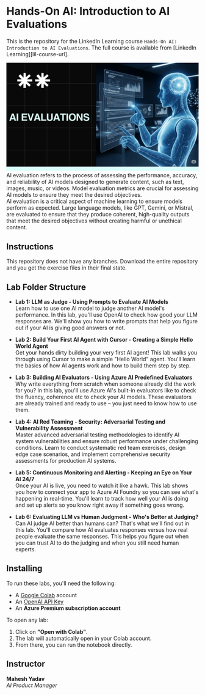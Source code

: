# Hands-On AI: Introduction to AI Evaluations
This is the repository for the LinkedIn Learning course `Hands-On AI: Introduction to AI Evaluations`. The full course is available from [LinkedIn Learning][lil-course-url].

![hands-on-ai-introduction-to-ai-evaluations](assets/images/readme-banner.png)
AI evaluation refers to the process of assessing the performance, accuracy, and reliability of AI models designed to generate content, such as text, images, music, or videos. Model evaluation metrics are crucial for assessing AI models to ensure they meet the desired objectives.  
AI evaluation is a critical aspect of machine learning to ensure models perform as expected. Large language models, like GPT, Gemini, or Mistral, are evaluated to ensure that they produce coherent, high-quality outputs that meet the desired objectives without creating harmful or unethical content.

## Instructions

This repository does not have any branches. Download the entire repository and you get the exercise files in their final state.

## Lab Folder Structure

- **Lab 1: LLM as Judge - Using Prompts to Evaluate AI Models**  
Learn how to use one AI model to judge another AI model's performance. In this lab, you'll use OpenAI to check how good your LLM responses are. We'll show you how to write prompts that help you figure out if your AI is giving good answers or not.



- **Lab 2: Build Your First AI Agent with Cursor - Creating a Simple Hello World Agent**  
Get your hands dirty building your very first AI agent! This lab walks you through using Cursor to make a simple "Hello World" agent. You'll learn the basics of how AI agents work and how to build them step by step.



- **Lab 3: Building AI Evaluators - Using Azure AI Predefined Evaluators**  
Why write everything from scratch when someone already did the work for you? In this lab, you'll use Azure AI's built-in evaluators like to check the fluency, coherence etc to check your AI models. These evaluators are already trained and ready to use – you just need to know how to use them.



- **Lab 4: AI Red Teaming - Security: Adversarial Testing and Vulnerability Assessment**  
Master advanced adversarial testing methodologies to identify AI system vulnerabilities and ensure robust performance under challenging conditions. Learn to conduct systematic red team exercises, design edge case scenarios, and implement comprehensive security assessments for production AI systems.



- **Lab 5: Continuous Monitoring and Alerting - Keeping an Eye on Your AI 24/7**  
Once your AI is live, you need to watch it like a hawk. This lab shows you how to connect your app to Azure AI Foundry so you can see what's happening in real-time. You'll learn to track how well your AI is doing and set up alerts so you know right away if something goes wrong.


- **Lab 6: Evaluating LLM vs Human Judgment - Who's Better at Judging?**  
Can AI judge AI better than humans can? That's what we'll find out in this lab. You'll compare how AI evaluates responses versus how real people evaluate the same responses. This helps you figure out when you can trust AI to do the judging and when you still need human experts.

## Installing

To run these labs, you'll need the following:

- A [Google Colab](https://colab.research.google.com/) account  
- An [OpenAI API Key](https://platform.openai.com/api-keys)  
- An **Azure Premium subscription account**

To open any lab:

1. Click on **"Open with Colab"**.
2. The lab will automatically open in your Colab account.
3. From there, you can run the notebook directly.

## Instructor

**Mahesh Yadav**  
*AI Product Manager*
